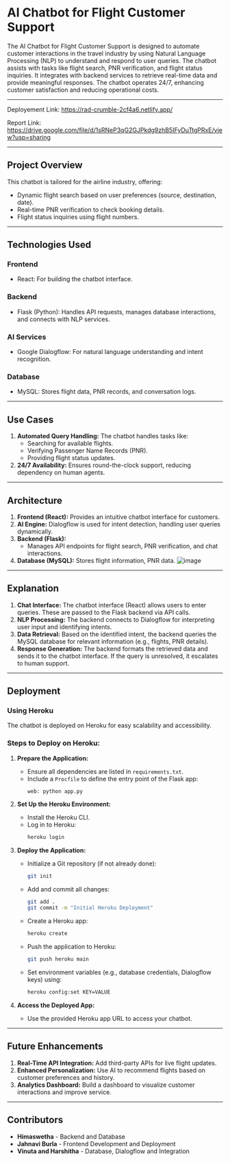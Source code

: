 # **AI Chatbot for Flight Customer Support**

The AI Chatbot for Flight Customer Support is designed to automate customer interactions in the travel industry by using Natural Language Processing (NLP) to understand and respond to user queries. The chatbot assists with tasks like flight search, PNR verification, and flight status inquiries. It integrates with backend services to retrieve real-time data and provide meaningful responses. The chatbot operates 24/7, enhancing customer satisfaction and reducing operational costs.

---
Deployement Link: https://rad-crumble-2cf4a6.netlify.app/

Report Link: https://drive.google.com/file/d/1sRNeP3qG2GJPkdg9zhB5IFyDuTtgPRxE/view?usp=sharing

---
## **Project Overview**  
This chatbot is tailored for the airline industry, offering:
- Dynamic flight search based on user preferences (source, destination, date).
- Real-time PNR verification to check booking details.
- Flight status inquiries using flight numbers.
---

## **Technologies Used**  
### **Frontend**  
- React: For building the chatbot interface.

### **Backend**  
- Flask (Python): Handles API requests, manages database interactions, and connects with NLP services.

### **AI Services**  
- Google Dialogflow: For natural language understanding and intent recognition.

### **Database**  
- MySQL: Stores flight data, PNR records, and conversation logs.

---

## **Use Cases**  
1. **Automated Query Handling:** The chatbot handles tasks like:
   - Searching for available flights.
   - Verifying Passenger Name Records (PNR).
   - Providing flight status updates.
2. **24/7 Availability:** Ensures round-the-clock support, reducing dependency on human agents.  
---

## **Architecture**  
1. **Frontend (React):** Provides an intuitive chatbot interface for customers.  
2. **AI Engine:** Dialogflow is used for intent detection, handling user queries dynamically.  
3. **Backend (Flask):**  
   - Manages API endpoints for flight search, PNR verification, and chat interactions.  
4. **Database (MySQL):** Stores flight information, PNR data.
![image](https://github.com/user-attachments/assets/22698d0a-877f-4bb0-a9b5-36dc5ee7f90b)
---

## **Explanation**  
1. **Chat Interface:** The chatbot interface (React) allows users to enter queries. These are passed to the Flask backend via API calls.  
2. **NLP Processing:** The backend connects to Dialogflow for interpreting user input and identifying intents.  
3. **Data Retrieval:** Based on the identified intent, the backend queries the MySQL database for relevant information (e.g., flights, PNR details).  
4. **Response Generation:** The backend formats the retrieved data and sends it to the chatbot interface. If the query is unresolved, it escalates to human support.

---

## **Deployment**  
### **Using Heroku**  
The chatbot is deployed on Heroku for easy scalability and accessibility.  

### **Steps to Deploy on Heroku:**  
1. **Prepare the Application:**
   - Ensure all dependencies are listed in `requirements.txt`.
   - Include a `Procfile` to define the entry point of the Flask app:
     ```plaintext
     web: python app.py
     ```

2. **Set Up the Heroku Environment:**
   - Install the Heroku CLI.
   - Log in to Heroku:
     ```bash
     heroku login
     ```

3. **Deploy the Application:**
   - Initialize a Git repository (if not already done):
     ```bash
     git init
     ```
   - Add and commit all changes:
     ```bash
     git add .
     git commit -m "Initial Heroku Deployment"
     ```
   - Create a Heroku app:
     ```bash
     heroku create
     ```
   - Push the application to Heroku:
     ```bash
     git push heroku main
     ```
   - Set environment variables (e.g., database credentials, Dialogflow keys) using:
     ```bash
     heroku config:set KEY=VALUE
     ```

4. **Access the Deployed App:**
   - Use the provided Heroku app URL to access your chatbot.

---

## **Future Enhancements**  
1. **Real-Time API Integration:** Add third-party APIs for live flight updates.  
2. **Enhanced Personalization:** Use AI to recommend flights based on customer preferences and history.  
3. **Analytics Dashboard:** Build a dashboard to visualize customer interactions and improve service.

---

## **Contributors**  
- **Himaswetha** - Backend and Database
- **Jahnavi Burla** - Frontend Development and Deployment  
- **Vinuta and Harshitha** - Database, Dialogflow and Integration  
